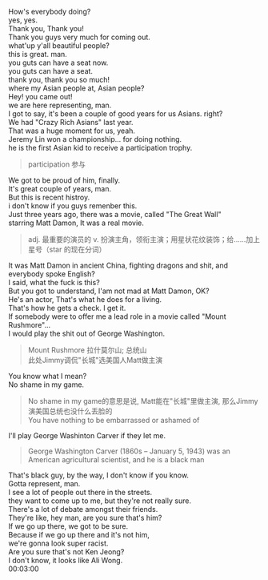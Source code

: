How's everybody doing?  
yes, yes.  
Thank you, Thank you!  
Thank you guys very much for coming out.  
what'up y'all beautiful people?  
this is great. man.  
you guts can have a seat now.  
you guts can have a seat.  
thank you, thank you so much!  
where my Asian people at, Asian people?  
Hey! you came out!  
we are here representing, man.  
I got to say, it's been a couple of good years for us Asians. right?  
We had "Crazy Rich Asians" last year.  
That was a huge moment for us, yeah.  
Jeremy Lin won a championship... for doing nothing.  
he is the first Asian kid to receive a participation trophy.    

> participation 参与  

We got to be proud of him, finally.  
It's great couple of years, man.  
But this is recent histroy.  
i don't know if you guys remenber this.  
Just three years ago, there was a movie, called "The Great Wall"  
starring Matt Damon, It was a real movie.    

> adj. 最重要的演员的  v. 扮演主角，领衔主演；用星状花纹装饰；给……加上星号（star 的现在分词）  

It was Matt Damon in ancient China, fighting dragons and shit, and everybody spoke English?  
I said, what the  fuck is this?  
But you got to understand, I'am not mad at Matt Damon, OK?  
He's an actor, That's what he does for a living.  
That's how he gets a check. I get it.  
If somebody were to offer me a lead role in a movie called "Mount Rushmore"...   
I would play the shit out of George Washington.  

> Mount Rushmore 拉什莫尔山; 总统山  
> 此处Jimmy调侃"长城"选美国人Matt做主演   

You know what I mean?  
No shame in my game.  

> No shame in my game的意思是说, Matt能在"长城"里做主演, 那么Jimmy演美国总统也没什么丢脸的  
> You have nothing to be embarrassed or ashamed of  

I'll play George Washinton Carver if they let me.  

> George Washington Carver (1860s – January 5, 1943) was an American agricultural scientist, and he is a black man  

That's black guy, by the way, I don't know if you know.  
Gotta represent, man.  
I see a lot of people out there in the streets.  
they want to come up to me, but they're not really sure.  
There's a lot of debate amongst their friends.  
They're like, hey man, are you sure that's him?  
If we go up there, we got to be sure.  
Because if we go up there and it's not him,  
we're gonna look super racist.  
Are you sure that's not Ken Jeong?  
I don't know, it looks like Ali Wong.  
00:03:00  
